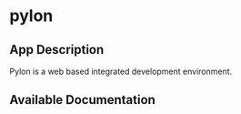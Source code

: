 # pylon

## App Description

Pylon is a web based integrated development environment.

## Available Documentation

